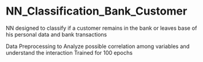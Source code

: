# NN_Classification_Bank_Customer
NN designed to classify if a customer remains in the bank or leaves base of his personal data and bank transactions

Data Preprocessing to Analyze possible correlation among variables and understand the interaction
Trained for 100 epochs

